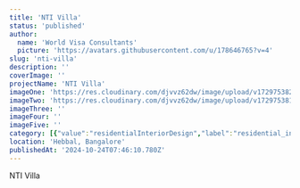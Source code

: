 ```yaml
---
title: 'NTI Villa'
status: 'published'
author:
  name: 'World Visa Consultants'
  picture: 'https://avatars.githubusercontent.com/u/178646765?v=4'
slug: 'nti-villa'
description: ''
coverImage: ''
projectName: 'NTI Villa'
imageOne: 'https://res.cloudinary.com/djvvz62dw/image/upload/v1729753820/greywall/projects/NTI%20Villa/villa-2_udvxtb.png'
imageTwo: 'https://res.cloudinary.com/djvvz62dw/image/upload/v1729753815/greywall/projects/NTI%20Villa/villa-1_jse7yo.png'
imageThree: ''
imageFour: ''
imageFive: ''
category: [{"value":"residentialInteriorDesign","label":"residential_interior_design"}]
location: 'Hebbal, Bangalore'
publishedAt: '2024-10-24T07:46:10.780Z'
---
```


NTI Villa